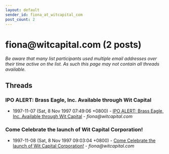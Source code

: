 ```yaml
---
layout: default
sender_id: fiona_at_witcapital_com
post_count: 2
---
```


# fiona<span>@</span>witcapital.com (2 posts)

_Be aware that many list participants used multiple email addresses over their time active on the list. As such this page may not contain all threads available._

## Threads

### IPO ALERT: Brass Eagle, Inc. Available through Wit Capital
+ 1997-11-07 (Sat, 8 Nov 1997 07:49:06 +0800) - [IPO ALERT: Brass Eagle, Inc. Available through Wit Capital](/archive/1997/11/90126317edd35c93926bb67343a59a6639c20bd974e32ed9b51e66bcbaceae8b) - _fiona@witcapital.com_

### Come Celebrate the launch of Wit Capital Corporation!
+ 1997-11-08 (Sat, 8 Nov 1997 09:03:04 +0800) - [Come Celebrate the launch of Wit Capital Corporation!](/archive/1997/11/5816db1be75849232b4f3f89f61e10932ac4bfc2db7f97a833f6a1d775e6b118) - _fiona@witcapital.com_

